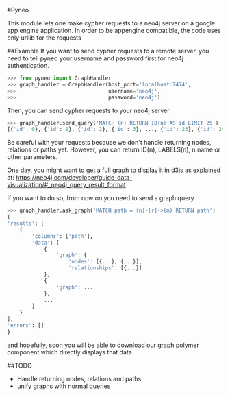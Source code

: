 #Pyneo

This module lets one make cypher requests to a neo4j server on a google app
engine application. In order to be appengine compatible, the code uses only
urllib for the requests

##Example
If you want to send cypher requests to a remote server, you need to tell
pyneo your username and password first for neo4j authentication.

```python
>>> from pyneo import GraphHandler
>>> graph_handler = GraphHandler(host_port='localhost:7474',
>>>                              username='neo4j',
>>>                              password='neo4j')
```

Then, you can send cypher requests to your neo4j server

```python
>>> graph_handler.send_query('MATCH (n) RETURN ID(n) AS id LIMIT 25')
[{'id': 0}, {'id': 1}, {'id': 2}, {'id': 3}, ..., {'id': 23}, {'id': 24}]
```

Be careful with your requests because we don't handle returning nodes,
relations or paths yet. However, you can return ID(n), LABELS(n),
n.name or other parameters.

One day, you might want to get a full graph to display it in d3js as
explained at:
https://neo4j.com/developer/guide-data-visualization/#_neo4j_query_result_format

If you want to do so, from now on you need to send a graph query

```python
>>> graph_handler.ask_graph('MATCH path = (n)-[r]->(m) RETURN path')
{
'results': [
    {
        'columns': ['path'],
        'data': [
            {
                'graph': {
                    'nodes': [{...}, {...}],
                    'relationships': [{...}]
            },
            {
                'graph': ...
            },
            ...
        ]
    }
],
'errors': []
}
```

and hopefully, soon you will be able to download our graph polymer
component which directly displays that data

##TODO
 * Handle returning nodes, relations and paths
 * unify graphs with normal queries
